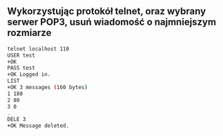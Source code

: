 ## Wykorzystując protokół telnet, oraz wybrany serwer POP3, usuń wiadomość o najmniejszym rozmiarze

```bash
telnet localhost 110
USER test
+OK
PASS test
+OK Logged in.
LIST
+OK 3 messages (160 bytes)
1 180
2 80
3 0
.
DELE 3
+OK Message deleted.
```
